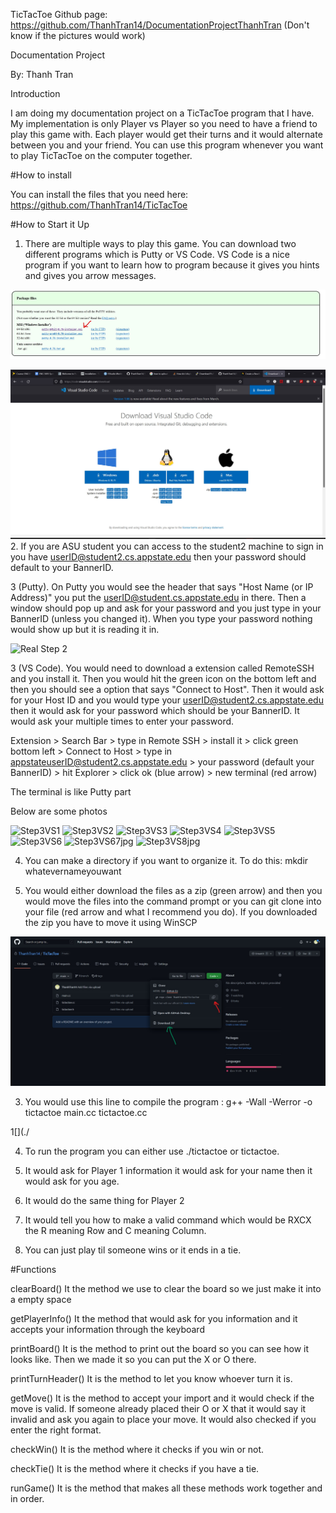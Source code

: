
TicTacToe   Github page: https://github.com/ThanhTran14/DocumentationProjectThanhTran (Don't know if the pictures would work)

Documentation Project

By: Thanh Tran


Introduction

I am doing my documentation project on a TicTacToe program that I have. My implementation is only Player vs Player so you need to have a friend to play this game with. Each player would get their turns and it would alternate between you and your friend. You can use this program whenever you want to play TicTacToe on the computer together.


#How to install

You can install the files that you need here: https://github.com/ThanhTran14/TicTacToe


#How to Start it Up

1. There are multiple ways to play this game. You can download two different programs which is Putty or VS Code. VS Code is a nice program if you want to learn how to program because it gives you hints and gives you arrow messages. 

![Photos for Documentation](./Step1.jpg)

![Photos for Documentation](./Step1pt2.jpg)
2. If you are ASU student you can access to the student2 machine to sign in you have userID@student2.cs.appstate.edu then your password should default to your BannerID. 

3 (Putty). On Putty you would see the header that says "Host Name (or IP Address)" you put the userID@student.cs.appstate.edu in there. Then a window should pop up and ask for your password and you just type in your BannerID (unless you changed it). When you type your password nothing would show up but it is reading it in.

![Real Step 2](https://user-images.githubusercontent.com/97632664/165152707-46b8eaad-6c7e-4e9e-847d-f77fc0f747c5.jpg)

3 (VS Code). You would need to download a extension called RemoteSSH and you install it. Then you would hit the green icon on the bottom left and then you should see a option that says "Connect to Host". Then it would ask for your Host ID and you would type your userID@student2.cs.appstate.edu then it would ask for your password which should be your BannerID. It would ask your multiple times to enter your password. 

Extension > Search Bar > type in Remote SSH > install it > click green bottom left > Connect to Host > type in appstateuserID@student2.cs.appstate.edu > your password (default your BannerID) > hit Explorer > click ok (blue arrow) > new terminal (red arrow)

The terminal is like Putty part

Below are some photos

![Step3VS1](https://user-images.githubusercontent.com/97632664/165152672-9617ae97-3e32-4679-91c4-581fff23e7a1.jpg)
![Step3VS2](https://user-images.githubusercontent.com/97632664/165152590-02e8c6ad-424a-49de-aefb-252311f9d22c.jpg)
![Step3VS3](https://user-images.githubusercontent.com/97632664/165866168-ad848105-876b-4a96-8656-5f4d9df0d446.jpg)
![Step3VS4](https://user-images.githubusercontent.com/97632664/165866132-4e44904a-6c97-46c4-8af4-4c58c1bed575.jpg)
![Step3VS5](https://user-images.githubusercontent.com/97632664/165866184-b311f390-522b-4519-a02f-d8cff757eeb1.jpg)
![Step3VS6](https://user-images.githubusercontent.com/97632664/165866189-6b5a2371-414b-4b84-99cb-0f5332a12161.jpg)
![Step3VS67jpg](https://user-images.githubusercontent.com/97632664/165866663-92a4cfd7-cc25-444c-bae5-ae9857cd0b99.jpg)
![Step3VS8jpg](https://user-images.githubusercontent.com/97632664/165866202-b0723aeb-bf4e-4b33-bc26-31802c08d415.jpg)



4. You can make a directory if you want to organize it. To do this: mkdir whatevernameyouwant



3. You would either download the files as a zip (green arrow) and then you would move the files into the command prompt or you can git clone into your file (red arrow and what I recommend you do). If you downloaded the zip you have to move it using WinSCP

![](./Step2.jpg)

3. You would use this line to compile the program : g++ -Wall -Werror -o tictactoe main.cc tictactoe.cc 

1[](./

4. To run the program you can either use ./tictactoe or tictactoe.

5. It would ask for Player 1 information it would ask for your name then it would ask for you age.

6. It would do the same thing for Player 2

7. It would tell you how to make a valid command which would be RXCX the R meaning Row and C meaning Column.

8. You can just play til someone wins or it ends in a tie. 

#Functions


clearBoard()
It the method we use to clear the board so we just make it into a empty space

getPlayerInfo()
It the method that would ask for you information and it accepts your information through the keyboard

printBoard()
It is the method to print out the board so you can see how it looks like. Then we made it so you can put the X or O there.

printTurnHeader() 
It is the method to let you know whoever turn it is.

getMove()
It is the method to accept your import and it would check if the move is valid. If someone already placed their O or X that it would say it invalid and ask you again to place your move. It would also checked if you enter the right format.

checkWin()
It is the method where it checks if you win or not.

checkTie()
It is the method where it checks if you have a tie.

runGame()
It is the method that makes all these methods work together and in order. 

